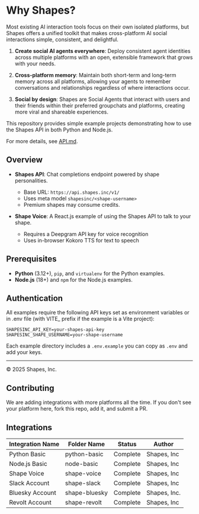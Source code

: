 # Why Shapes?

Most existing AI interaction tools focus on their own isolated platforms, but Shapes offers a unified toolkit that makes cross-platform AI social interactions simple, consistent, and delightful.

1. **Create social AI agents everywhere**: Deploy consistent agent identities across multiple platforms with an open, extensible framework that grows with your needs.

2. **Cross-platform memory**: Maintain both short-term and long-term memory across all platforms, allowing your agents to remember conversations and relationships regardless of where interactions occur.

3. **Social by design**: Shapes are Social Agents that interact with users and their friends within their preferred groupchats and platforms, creating more viral and shareable experiences.

This repository provides simple example projects demonstrating how to use the Shapes API in both Python and Node.js.

For more details, see [API.md](API.md).

## Overview

- **Shapes API**: Chat completions endpoint powered by shape personalities.
  - Base URL: `https://api.shapes.inc/v1/`
  - Uses meta model `shapesinc/<shape-username>`
  - Premium shapes may consume credits.

- **Shape Voice**: A React.js example of using the Shapes API to talk to your shape.
  - Requires a Deepgram API key for voice recognition
  - Uses in-browser Kokoro TTS for text to speech

## Prerequisites

- **Python** (3.12+), `pip`, and `virtualenv` for the Python examples.
- **Node.js** (18+) and `npm` for the Node.js examples.

## Authentication

All examples require the following API keys set as environment variables
or in .env file (with VITE_ prefix if the example is a Vite project):

```
SHAPESINC_API_KEY=your-shapes-api-key
SHAPESINC_SHAPE_USERNAME=your-shape-username
```

Each example directory includes a `.env.example` you can copy as `.env` and add your keys.

---
© 2025 Shapes, Inc.

## Contributing

We are adding integrations with more platforms all the time. If you don't see your platform here, fork this repo, add it, and submit a PR.

## Integrations

| Integration Name | Folder Name | Status | Author |
|------------------|-------------|--------|--------|
| Python Basic | python-basic | Complete | Shapes, Inc |
| Node.js Basic | node-basic | Complete | Shapes, Inc |
| Shape Voice | shape-voice | Complete | Shapes, Inc |
| Slack Account | shape-slack | Complete | Shapes, Inc |
| Bluesky Account | shape-bluesky | Complete | Shapes, Inc. |
| Revolt Account | shape-revolt | Complete | Shapes, Inc |

